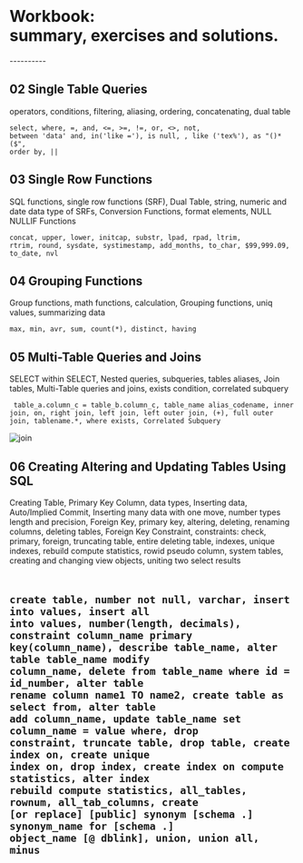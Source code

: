 <br>

<h1>Workbook: 
<br>summary, exercises and solutions.</h1>
----------

<h2>02 Single Table Queries</h2>

<p>operators, conditions, filtering, aliasing, ordering, concatenating, dual table</p> 

<code>select, where, =, and, <=, >=, !=, or, <>, not, between 'data' and, in('like ='), is null, , like ('tex%'), as "()*($", order by, || </code>

<h2>03 Single Row Functions</h2>

<p>SQL functions, single row functions (SRF), Dual Table, string, numeric and date data type of SRFs, Conversion Functions, format elements, NULL NULLIF Functions</p>

<code>concat, upper, lower, initcap, substr, lpad, rpad, ltrim, rtrim, round, sysdate, systimestamp, add_months, to_char, $99,999.09, to_date, nvl </code>

<h2>04 Grouping Functions</h2>

<p>Group functions, math functions, calculation, Grouping functions, uniq values, summarizing data</p>

<code>max, min, avr, sum, count(*), distinct, having </code>

<h2>05 Multi-Table Queries and Joins</h2>

<p>SELECT within SELECT, Nested queries, subqueries, tables aliases, Join tables, Multi-Table queries and joins, exists condition, correlated subquery  </p>
<code> table_a.column_c = table_b.column_c, table_name alias_codename, inner join, on, right join, left join, left outer join, (+), full outer join, tablename.*, where exists, Correlated Subquery </code>

![join](http://barbaricqa.com/blog/wp-content/uploads/2013/10/SQL-Joins-visualisation.jpeg "JOINs")

<h2>06 Creating Altering and Updating Tables Using SQL</h2>
<p> Creating Table, Primary Key Column, data types, Inserting data, Auto/Implied Commit, Inserting many data with one move, number types length and precision, Foreign Key, primary key, altering, deleting, renaming columns, deleting tables, Foreign Key Constraint, constraints: check, primary, foreign, truncating table, entire deleting table, indexes, unique indexes, rebuild compute statistics, rowid pseudo column, system tables, creating and changing view objects, uniting two select results </p>

<code> create table, number not null, varchar, insert into values, insert all into values, number(length, decimals), constraint column_name primary key(column_name), describe table_name, alter table table_name modify column_name, delete from table_name where id = id_number, alter table rename column name1 TO name2, create table as select from, alter table add column_name, update table_name set column_name = value where, drop constraint, truncate table, drop table, create index on, create unique index on, drop index, create index on compute statistics, alter index rebuild compute statistics, all_tables, rownum, all_tab_columns, create [or replace] [public] synonym [schema .] synonym_name for [schema .] object_name [@ dblink], union, union all, minus </code>
----------
